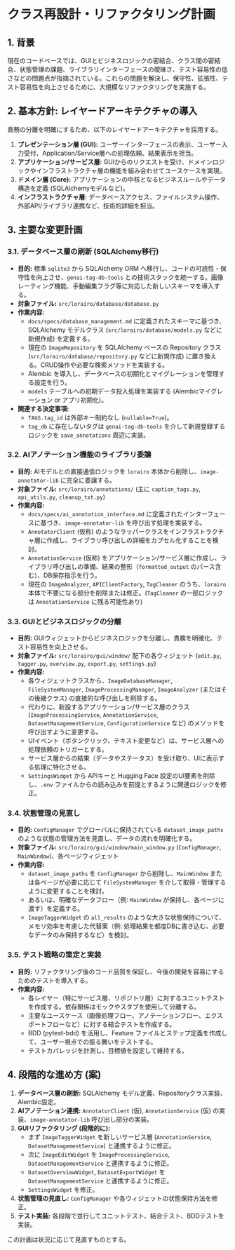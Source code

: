 # クラス再設計・リファクタリング計画

## 1. 背景

現在のコードベースでは、GUIとビジネスロジックの密結合、クラス間の密結合、状態管理の課題、ライブラリインターフェースの曖昧さ、テスト容易性の低さなどの問題点が指摘されている。これらの問題を解決し、保守性、拡張性、テスト容易性を向上させるために、大規模なリファクタリングを実施する。

## 2. 基本方針: レイヤードアーキテクチャの導入

責務の分離を明確にするため、以下のレイヤードアーキテクチャを採用する。

1.  **プレゼンテーション層 (GUI):** ユーザーインターフェースの表示、ユーザー入力受付、Application/Service層への処理依頼、結果表示を担当。
2.  **アプリケーション/サービス層:** GUIからのリクエストを受け、ドメインロジックやインフラストラクチャ層の機能を組み合わせてユースケースを実現。
3.  **ドメイン層 (Core):** アプリケーションの中核となるビジネスルールやデータ構造を定義 (SQLAlchemyモデルなど)。
4.  **インフラストラクチャ層:** データベースアクセス、ファイルシステム操作、外部API/ライブラリ連携など、技術的詳細を担当。

## 3. 主要な変更計画

### 3.1. データベース層の刷新 (SQLAlchemy移行)

-   **目的:** 標準 `sqlite3` から SQLAlchemy ORM へ移行し、コードの可読性・保守性を向上させ、`genai-tag-db-tools` との技術スタックを統一する。画像レーティング機能、手動編集フラグ等に対応した新しいスキーマを導入する。
-   **対象ファイル:** `src/lorairo/database/database.py`
-   **作業内容:**
    -   `docs/specs/database_management.md` に定義されたスキーマに基づき、SQLAlchemy モデルクラス (`src/lorairo/database/models.py` などに新規作成) を定義する。
    -   現在の `ImageRepository` を SQLAlchemy ベースの Repository クラス (`src/lorairo/database/repository.py` などに新規作成) に置き換える。CRUD操作や必要な検索メソッドを実装する。
    -   Alembic を導入し、データベースの初期化とマイグレーションを管理する設定を行う。
    -   `models` テーブルへの初期データ投入処理を実装する (Alembicマイグレーション or アプリ初期化)。
-   **関連する決定事項:**
    -   `TAGS.tag_id` は外部キー制約なし (`nullable=True`)。
    -   `tag_db` に存在しないタグは `genai-tag-db-tools` を介して新規登録するロジックを `save_annotations` 周辺に実装。

### 3.2. AIアノテーション機能のライブラリ委譲

-   **目的:** AIモデルとの直接通信ロジックを `lorairo` 本体から削除し、`image-annotator-lib` に完全に委譲する。
-   **対象ファイル:** `src/lorairo/annotations/` (主に `caption_tags.py`, `api_utils.py`, `cleanup_txt.py`)
-   **作業内容:**
    -   `docs/specs/ai_annotation_interface.md` に定義されたインターフェースに基づき、`image-annotator-lib` を呼び出す処理を実装する。
    -   `AnnotatorClient` (仮称) のようなラッパークラスをインフラストラクチャ層に作成し、ライブラリ呼び出しの詳細をカプセル化することを検討。
    -   `AnnotationService` (仮称) をアプリケーション/サービス層に作成し、ライブラリ呼び出しの準備、結果の整形（`formatted_output` のパース含む）、DB保存指示を行う。
    -   現在の `ImageAnalyzer`, `APIClientFactory`, `TagCleaner` のうち、`lorairo` 本体で不要になる部分を削除または修正。(`TagCleaner` の一部ロジックは `AnnotationService` に残る可能性あり)

### 3.3. GUIとビジネスロジックの分離

-   **目的:** GUIウィジェットからビジネスロジックを分離し、責務を明確化、テスト容易性を向上させる。
-   **対象ファイル:** `src/lorairo/gui/window/` 配下の各ウィジェット (`edit.py`, `tagger.py`, `overview.py`, `export.py`, `settings.py`)
-   **作業内容:**
    -   各ウィジェットクラスから、`ImageDatabaseManager`, `FileSystemManager`, `ImageProcessingManager`, `ImageAnalyzer` (またはその後継クラス) の直接的な呼び出しを削除する。
    -   代わりに、新設するアプリケーション/サービス層のクラス (`ImageProcessingService`, `AnnotationService`, `DatasetManagementService`, `ConfigurationService` など) のメソッドを呼び出すように変更する。
    -   UIイベント（ボタンクリック、テキスト変更など）は、サービス層への処理依頼のトリガーとする。
    -   サービス層からの結果（データやステータス）を受け取り、UIに表示する処理に特化させる。
    -   `SettingsWidget` から APIキーと Hugging Face 設定のUI要素を削除し、`.env` ファイルからの読み込みを前提とするように関連ロジックを修正。

### 3.4. 状態管理の見直し

-   **目的:** `ConfigManager` でグローバルに保持されている `dataset_image_paths` のような状態の管理方法を見直し、データの流れを明確化する。
-   **対象ファイル:** `src/lorairo/gui/window/main_window.py` (`ConfigManager`, `MainWindow`)、各ページウィジェット
-   **作業内容:**
    -   `dataset_image_paths` を `ConfigManager` から削除し、`MainWindow` または各ページが必要に応じて `FileSystemManager` を介して取得・管理するように変更することを検討。
    -   あるいは、明確なデータフロー（例: `MainWindow` が保持し、各ページに渡す）を定義する。
    -   `ImageTaggerWidget` の `all_results` のような大きな状態保持について、メモリ効率を考慮した代替案（例: 処理結果を都度DBに書き込む、必要なデータのみ保持するなど）を検討。

### 3.5. テスト戦略の策定と実装

-   **目的:** リファクタリング後のコード品質を保証し、今後の開発を容易にするためのテストを導入する。
-   **作業内容:**
    -   各レイヤー（特にサービス層、リポジトリ層）に対するユニットテストを作成する。依存関係はモックやスタブを使用して分離する。
    -   主要なユースケース（画像処理フロー、アノテーションフロー、エクスポートフローなど）に対する結合テストを作成する。
    -   BDD (pytest-bdd) を活用し、Feature ファイルとステップ定義を作成して、ユーザー視点での振る舞いをテストする。
    -   テストカバレッジを計測し、目標値を設定して維持する。

## 4. 段階的な進め方 (案)

1.  **データベース層の刷新:** SQLAlchemy モデル定義、Repositoryクラス実装、Alembic設定。
2.  **AIアノテーション連携:** `AnnotatorClient` (仮), `AnnotationService` (仮) の実装、`image-annotator-lib` 呼び出し部分の実装。
3.  **GUIリファクタリング (段階的に):**
    *   まず `ImageTaggerWidget` を新しいサービス層 (`AnnotationService`, `DatasetManagementService`) と連携するように修正。
    *   次に `ImageEditWidget` を `ImageProcessingService`, `DatasetManagementService` と連携するように修正。
    *   `DatasetOverviewWidget`, `DatasetExportWidget` を `DatasetManagementService` と連携するように修正。
    *   `SettingsWidget` を修正。
4.  **状態管理の見直し:** `ConfigManager` や各ウィジェットの状態保持方法を修正。
5.  **テスト実装:** 各段階で並行してユニットテスト、結合テスト、BDDテストを実装。

この計画は状況に応じて見直すものとする。